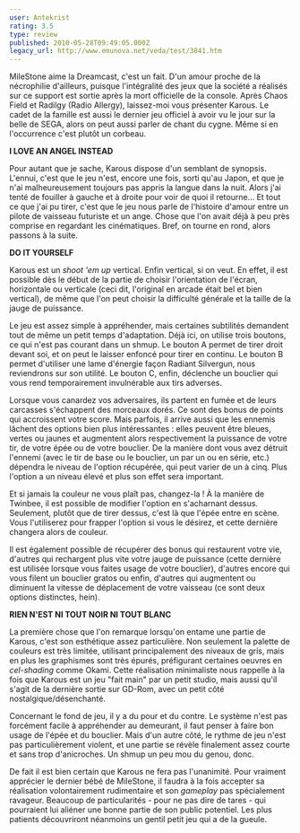 ```yaml
---
user: Antekrist
rating: 3.5
type: review
published: 2010-05-28T09:49:05.000Z
legacy_url: http://www.emunova.net/veda/test/3841.htm
---
```

MileStone aime la Dreamcast, c'est un fait. D'un amour proche de la nécrophilie d'ailleurs, puisque l'intégralité des jeux que la société a réalisés sur ce support est sortie après la mort officielle de la console. Après Chaos Field et Radilgy (Radio Allergy), laissez-moi vous présenter Karous. Le cadet de la famille est aussi le dernier jeu officiel à avoir vu le jour sur la belle de SEGA, alors on peut aussi parler de chant du cygne. Même si en l'occurrence c'est plutôt un corbeau.  

  

**I LOVE AN ANGEL INSTEAD**  

Pour autant que je sache, Karous dispose d'un semblant de synopsis. L'ennui, c'est que le jeu n'est, encore une fois, sorti qu'au Japon, et que je n'ai malheureusement toujours pas appris la langue dans la nuit. Alors j'ai tenté de fouiller à gauche et à droite pour voir de quoi il retourne... Et tout ce que j'ai pu tirer, c'est que le jeu nous parle de l'histoire d'amour entre un pilote de vaisseau futuriste et un ange. Chose que l'on avait déjà à peu près comprise en regardant les cinématiques. Bref, on tourne en rond, alors passons à la suite.  

  

**DO IT YOURSELF**  

Karous est un _shoot 'em up_ vertical. Enfin vertical, si on veut. En effet, il est possible dès le début de la partie de choisir l'orientation de l'écran, horizontale ou verticale (ceci dit, l'original en arcade était bel et bien vertical), de même que l'on peut choisir la difficulté générale et la taille de la jauge de puissance.  

Le jeu est assez simple à appréhender, mais certaines subtilités demandent tout de même un petit temps d'adaptation. Déjà ici, on utilise trois boutons, ce qui n'est pas courant dans un shmup. Le bouton A permet de tirer droit devant soi, et on peut le laisser enfoncé pour tirer en continu. Le bouton B permet d'utiliser une lame d'énergie façon Radiant Silvergun, nous reviendrons sur son utilité. Le bouton C, enfin, déclenche un bouclier qui vous rend temporairement invulnérable aux tirs adverses.  

Lorsque vous canardez vos adversaires, ils partent en fumée et de leurs carcasses s'échappent des morceaux dorés. Ce sont des bonus de points qui accroissent votre score. Mais parfois, il arrive aussi que les ennemis lâchent des options bien plus intéressantes : elles peuvent être bleues, vertes ou jaunes et augmentent alors respectivement la puissance de votre tir, de votre épée ou de votre bouclier. De la manière dont vous avez détruit l'ennemi (avec le tir de base ou le bouclier, un par un ou en série, etc.) dépendra le niveau de l'option récupérée, qui peut varier de un à cinq. Plus l'option a un niveau élevé et plus son effet sera important.  

Et si jamais la couleur ne vous plaît pas, changez-la ! À la manière de Twinbee, il est possible de modifier l'option en s'acharnant dessus. Seulement, plutôt que de tirer dessus, c'est là que l'épée entre en scène. Vous l'utiliserez pour frapper l'option si vous le désirez, et cette dernière changera alors de couleur.  

Il est également possible de récupérer des bonus qui restaurent votre vie, d'autres qui rechargent plus vite votre jauge de puissance (cette dernière est utilisée lorsque vous faites usage de votre bouclier), d'autres encore qui vous filent un bouclier gratos ou enfin, d'autres qui augmentent ou diminuent la vitesse de déplacement de votre vaisseau (ce sont deux options distinctes, hein).  

  

**RIEN N'EST NI TOUT NOIR NI TOUT BLANC**  

La première chose que l'on remarque lorsqu'on entame une partie de Karous, c'est son esthétique assez particulière. Non seulement la palette de couleurs est très limitée, utilisant principalement des niveaux de gris, mais en plus les graphismes sont très épurés, préfigurant certaines oeuvres en _cel-shading_ comme Okami. Cette réalisation minimaliste nous rappelle à la fois que Karous est un jeu "fait main" par un petit studio, mais aussi qu'il s'agit de la dernière sortie sur GD-Rom, avec un petit côté nostalgique/désenchanté.  

Concernant le fond de jeu, il y a du pour et du contre. Le système n'est pas forcément facile à appréhender au demeurant, il faut penser à faire bon usage de l'épée et du bouclier. Mais d'un autre côté, le rythme de jeu n'est pas particulièrement violent, et une partie se révèle finalement assez courte et sans trop d'anicroches. Un shmup un peu mou du genou, donc.  

De fait il est bien certain que Karous ne fera pas l'unanimité. Pour vraiment apprécier le dernier bébé de MileStone, il faudra à la fois accepter sa réalisation volontairement rudimentaire et son _gameplay_ pas spécialement ravageur. Beaucoup de particularités - pour ne pas dire de tares - qui pourraient lui aliéner une bonne partie de son public potentiel. Les plus patients découvriront néanmoins un gentil petit jeu qui a de la gueule.
